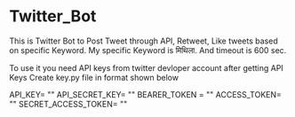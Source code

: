 # Twitter_Bot
This is Twitter Bot to Post Tweet through API, Retweet, Like tweets based on specific Keyword.
My specific Keyword is मिथिला.
And timeout is 600 sec.

To use it you need API keys from twitter devloper account
after getting API Keys
Create key.py file in format shown below

API_KEY= ""
API_SECRET_KEY= ""
BEARER_TOKEN = ""
ACCESS_TOKEN= ""
SECRET_ACCESS_TOKEN= ""
